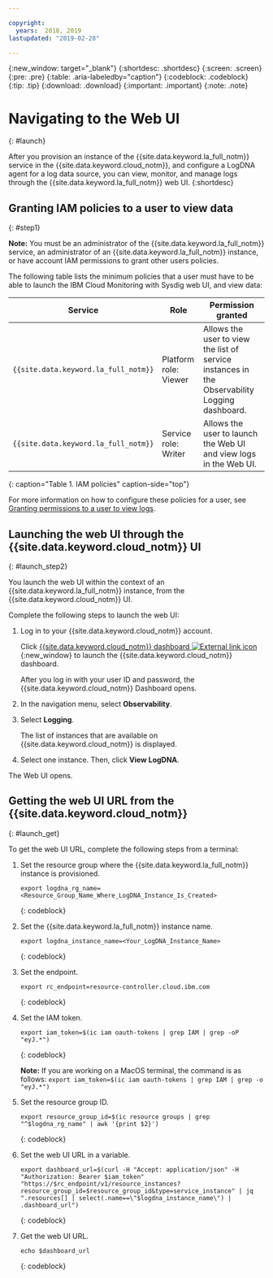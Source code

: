 ```yaml
---

copyright:
  years:  2018, 2019
lastupdated: "2019-02-28"

---
```


{:new_window: target="_blank"}
{:shortdesc: .shortdesc}
{:screen: .screen}
{:pre: .pre}
{:table: .aria-labeledby="caption"}
{:codeblock: .codeblock}
{:tip: .tip}
{:download: .download}
{:important: .important}
{:note: .note}

# Navigating to the Web UI
{: #launch}

After you provision an instance of the {{site.data.keyword.la_full_notm}} service in the {{site.data.keyword.cloud_notm}}, and configure a LogDNA agent for a log data source, you can view, monitor, and manage logs through the {{site.data.keyword.la_full_notm}} web UI.
{:shortdesc}


## Granting IAM policies to a user to view data 
{: #step1}

**Note:** You must be an administrator of the {{site.data.keyword.la_full_notm}} service, an administrator of an {{site.data.keyword.la_full_notm}} instance, or have account IAM permissions to grant other users policies.

The following table lists the minimum policies that a user must have to be able to launch the IBM Cloud Monitoring with Sysdig web UI, and view data:

| Service                              | Role                      | Permission granted       |
|--------------------------------------|---------------------------|---------------------|
| `{{site.data.keyword.la_full_notm}}` | Platform role: Viewer     | Allows the user to view the list of service instances in the Observability Logging dashboard. |
| `{{site.data.keyword.la_full_notm}}` | Service role: Writer      | Allows the user to launch the Web UI and view logs in the Web UI.    |
{: caption="Table 1. IAM policies" caption-side="top"} 

For more information on how to configure these policies for a user, see [Granting permissions to a user to view logs](/docs/services/Log-Analysis-with-LogDNA?topic=LogDNA-work_iam#user_logdna).


## Launching the web UI through the {{site.data.keyword.cloud_notm}} UI
{: #launch_step2}

You launch the web UI within the context of an {{site.data.keyword.la_full_notm}} instance, from the {{site.data.keyword.cloud_notm}} UI. 

Complete the following steps to launch the web UI:

1. Log in to your {{site.data.keyword.cloud_notm}} account.

    Click [{{site.data.keyword.cloud_notm}} dashboard ![External link icon](../../icons/launch-glyph.svg "External link icon")](https://cloud.ibm.com/login){:new_window} to launch the {{site.data.keyword.cloud_notm}} dashboard.

	After you log in with your user ID and password, the {{site.data.keyword.cloud_notm}} Dashboard opens.

2. In the navigation menu, select **Observability**. 

3. Select **Logging**. 

    The list of instances that are available on {{site.data.keyword.cloud_notm}} is displayed.

4. Select one instance. Then, click **View LogDNA**.

The Web UI opens.


## Getting the web UI URL from the {{site.data.keyword.cloud_notm}}
{: #launch_get}

To get the web UI URL, complete the following steps from a terminal:

1. Set the resource group where the {{site.data.keyword.la_full_notm}} instance is provisioned.

    ```
    export logdna_rg_name=<Resource_Group_Name_Where_LogDNA_Instance_Is_Created>
    ```
    {: codeblock}

2. Set the {{site.data.keyword.la_full_notm}} instance name.

    ```
    export logdna_instance_name=<Your_LogDNA_Instance_Name>
    ```
    {: codeblock}

3. Set the endpoint.

    ```
    export rc_endpoint=resource-controller.cloud.ibm.com
    ```
    {: codeblock}

4. Set the IAM token.

    ```
    export iam_token=$(ic iam oauth-tokens | grep IAM | grep -oP  "eyJ.*")
    ```
    {: codeblock}

    **Note:** If you are working on a MacOS terminal, the command is as follows: `export iam_token=$(ic iam oauth-tokens | grep IAM | grep -o  "eyJ.*")`

5. Set the resource group ID.

    ```
    export resource_group_id=$(ic resource groups | grep "^$logdna_rg_name" | awk '{print $2}')
    ```
    {: codeblock}

6. Set the web UI URL in a variable.

    ```
    export dashboard_url=$(curl -H "Accept: application/json" -H "Authorization: Bearer $iam_token" "https://$rc_endpoint/v1/resource_instances?resource_group_id=$resource_group_id&type=service_instance" | jq ".resources[] | select(.name==\"$logdna_instance_name\") | .dashboard_url")
    ```
    {: codeblock}

7. Get the web UI URL.

    ```
    echo $dashboard_url
    ```
    {: codeblock}

    

